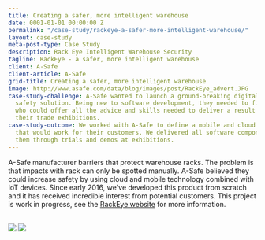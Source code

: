 ```yaml
---
title: Creating a safer, more intelligent warehouse
date: 0001-01-01 00:00:00 Z
permalink: "/case-study/rackeye-a-safer-more-intelligent-warehouse/"
layout: case-study
meta-post-type: Case Study
description: Rack Eye Intelligent Warehouse Security
tagline: RackEye - a safer, more intelligent warehouse
client: A-Safe
client-article: A-Safe
grid-title: Creating a safer, more intelligent warehouse
image: http://www.asafe.com/data/blog/images/post/RackEye_advert.JPG
case-study-challenge: A-Safe wanted to launch a ground-breaking digital warehouse
  safety solution. Being new to software development, they needed to find with a partner
  who could offer all the advice and skills needed to deliver a result in time for
  their trade exhibitions.
case-study-outcome: We worked with A-Safe to define a mobile and cloud based product
  that would work for their customers. We delivered all software components, and supported
  them through trials and demos at exhibitions.
---
```


A-Safe manufacturer barriers that protect warehouse racks. The problem is that impacts with rack can only be spotted manually.
A-Safe believed they could increase safety by using cloud and mobile technology combined with IoT devices.
Since early 2016, we've developed this product from scratch and it has received incredible interest from potential customers.
This project is work in progress, see the [RackEye website](http://rackeye.asafe.com/) for more information.

<br/>
<img src="http://d9hhrg4mnvzow.cloudfront.net/rackeye.asafe.com/uk/eac5e141-rack-eye-2_073073073073000000.jpg">
<img src="http://d9hhrg4mnvzow.cloudfront.net/rackeye.asafe.com/uk/1c57aa7e-rackeye_074074074074000000.jpg"/>
